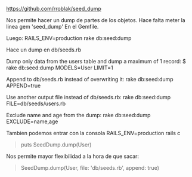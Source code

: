 https://github.com/rroblak/seed_dump

Nos permite hacer un dump de partes de los objetos.
Hace falta meter la linea
gem 'seed_dump'
En el Gemfile.

Luego:
RAILS_ENV=production rake db:seed:dump

Hace un dump en db/seeds.rb


Dump only data from the users table and dump a maximum of 1 record:
$ rake db:seed:dump MODELS=User LIMIT=1


Append to db/seeds.rb instead of overwriting it:
rake db:seed:dump APPEND=true


Use another output file instead of db/seeds.rb:
rake db:seed:dump FILE=db/seeds/users.rb

Exclude name and age from the dump:
rake db:seed:dump EXCLUDE=name,age


Tambien podemos entrar con la consola
RAILS_ENV=production rails c
> puts SeedDump.dump(User)

Nos permite mayor flexibilidad a la hora de que sacar:
> SeedDump.dump(User, file: 'db/seeds.rb', append: true)
